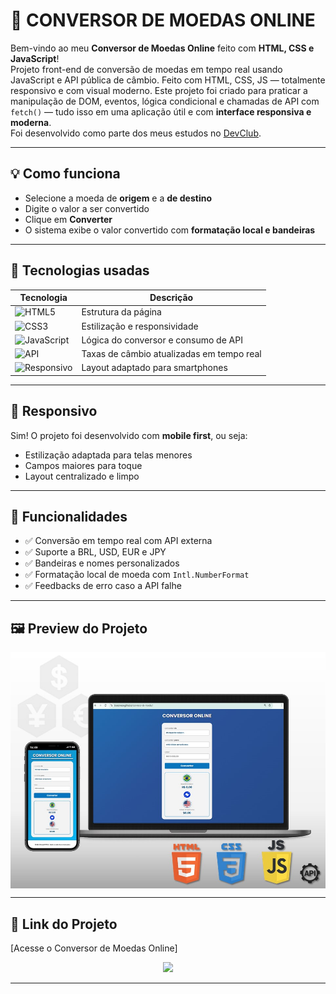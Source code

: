 # 💱 CONVERSOR DE MOEDAS ONLINE

Bem-vindo ao meu **Conversor de Moedas Online** feito com **HTML, CSS e JavaScript**!  
Projeto front-end de conversão de moedas em tempo real usando JavaScript e API pública de câmbio. Feito com HTML, CSS, JS — totalmente responsivo e com visual moderno. Este projeto foi criado para praticar a manipulação de DOM, eventos, lógica condicional e chamadas de API com `fetch()` — tudo isso em uma aplicação útil e com **interface responsiva e moderna**.  
Foi desenvolvido como parte dos meus estudos no <a href="https://rodolfomori.com.br" target="_blank">DevClub</a>.

---

## 💡 Como funciona

- Selecione a moeda de **origem** e a **de destino**
- Digite o valor a ser convertido
- Clique em **Converter**
- O sistema exibe o valor convertido com **formatação local e bandeiras**

---

## 🧪 Tecnologias usadas

| Tecnologia | Descrição |
|------------|------------|
| ![HTML5](https://img.shields.io/badge/HTML5-E34F26?style=flat&logo=html5&logoColor=white) | Estrutura da página |
| ![CSS3](https://img.shields.io/badge/CSS3-1572B6?style=flat&logo=css3&logoColor=white)| Estilização e responsividade |
| ![JavaScript](https://img.shields.io/badge/JavaScript-F7DF1E?style=flat&logo=javascript&logoColor=black)| Lógica do conversor e consumo de API |
| ![API](https://img.shields.io/badge/API-Frankfurter.app-informational?style=flat&color=7a7a7a)| Taxas de câmbio atualizadas em tempo real |
| ![Responsivo](https://img.shields.io/badge/Responsivo-Mobile%20First-00c4cc?style=flat)| Layout adaptado para smartphones |

---

## 📱 Responsivo

Sim! O projeto foi desenvolvido com **mobile first**, ou seja:
- Estilização adaptada para telas menores
- Campos maiores para toque
- Layout centralizado e limpo

---

## 🔁 Funcionalidades

- ✅ Conversão em tempo real com API externa
- ✅ Suporte a BRL, USD, EUR e JPY
- ✅ Bandeiras e nomes personalizados
- ✅ Formatação local de moeda com `Intl.NumberFormat`
- ✅ Feedbacks de erro caso a API falhe

---

## 🖼️ Preview do Projeto

<div align="center">
  <img src="./assets/ImgMoeda.png" alt="Preview do Projeto" width="650" style="display: block; margin: auto;" />

</div>


---

## 🚀 Link do Projeto
[Acesse o Conversor de Moedas Online]
<p align="center">
  <a href="https://brunowace.github.io/conversor-de-moedas/" target="_blank">
    <img src="https://img.shields.io/badge/Acessar%20Projeto-007ACC?style=for-the-badge&logo=github&logoColor=white"/>
  </a>
</p>


---

